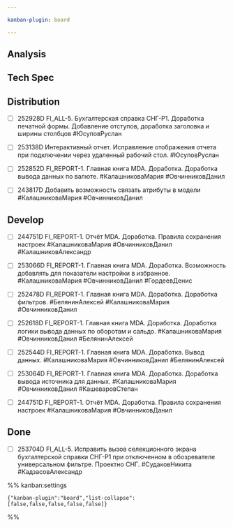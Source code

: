 ```yaml
---

kanban-plugin: board

---
```


## Analysis



## Tech Spec



## Distribution

- [ ] 252928D FI_ALL-5. Бухгалтерская справка СНГ-Р1. Доработка печатной формы. Добавление отступов, доработка заголовка и ширины столбцов
	#ЮсуповРуслан
- [ ] 253138D Интерактивный отчет. Исправление отображения отчета при подключении через удаленный рабочий стол.
	#ЮсуповРуслан
- [ ] 252852D FI_REPORT-1. Главная книга MDA. Доработка. Доработка вывода данных по валюте. #КалашниковаМария 
	#ОвчинниковДанил
- [ ] 243817D Добавить возможность связать атрибуты в модели #КалашниковаМария 
	#ОвчинниковДанил


## Develop

- [ ] 244751D FI_REPORT-1. Отчёт MDA. Доработка. Правила сохранения настроек
	#КалашниковаМария 
	#ОвчинниковДанил
	#КалашниковАлександр
- [ ] 253066D FI_REPORT-1. Главная книга MDA. Доработка. Возможность добавлять для показатели настройки в избранное.
	#КалашниковаМария 
	#ОвчинниковДанил
	#ГордеевДенис
- [ ] 252478D FI_REPORT-1. Главная книга MDA. Доработка. Доработка фильтров. #БелянинАлексей #КалашниковаМария 
	#ОвчинниковДанил
- [ ] 252618D FI_REPORT-1. Главная книга MDA. Доработка. Доработка логики вывода данных по оборотам и сальдо. #КалашниковаМария 
	#ОвчинниковДанил
	#БелянинАлексей
- [ ] 252544D FI_REPORT-1. Главная книга MDA. Доработка. Вывод данных.
	#КалашниковаМария 
	#ОвчинниковДанил
	#БелянинАлексей
- [ ] 253064D FI_REPORT-1. Главная книга MDA. Доработка. Доработка вывода источника для данных.
	#КалашниковаМария 
	#ОвчинниковДанил
	#КашеваровСтепан
- [ ] 244751D FI_REPORT-1. Отчёт MDA. Доработка. Правила сохранения настроек #КалашниковаМария 
	#ОвчинниковДанил


## Done

- [ ] 253704D FI_ALL-5. Исправить вызов селекционного экрана бухгалтерской справки СНГ-Р1 при отключенном в обозревателе универсальном фильтре. Проектно СНГ.
	#СудаковНикита
	#КадзасовАлександр




%% kanban:settings
```
{"kanban-plugin":"board","list-collapse":[false,false,false,false,false]}
```
%%